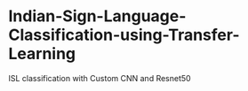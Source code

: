 # Indian-Sign-Language-Classification-using-Transfer-Learning
ISL classification with Custom CNN and Resnet50
